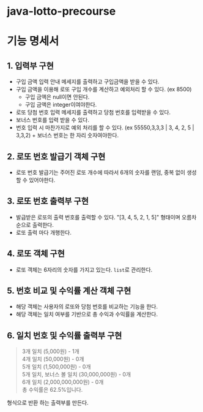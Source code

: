 # java-lotto-precourse

# 기능 명세서

## 1. 입력부 구현

-   구입 금액 입력 안내 메세지를 출력하고 구입금액을 받을 수 있다.
-   구입 금액을 이용해 로또 구입 개수를 계산하고 예외처리 할 수 있다. (ex 8500)
    -   구입 금액은 null이면 안된다.
    -   구입 금액은 integer이여야한다.
-   로또 당첨 번호 입력 메세지를 출력하고 당첨 번호를 입력받을 수 있다.
-   보너스 번호를 입력 받을 수 있다.
-   번호 입력 시 마찬가지로 예외 처리를 할 수 있다. (ex 55550,3,3,3 | 3, 4, 2, 5 | 3,3,2) + 보너스 번호는 한 자리 숫자여야한다.

## 2. 로또 번호 발급기 객체 구현

-   로또 번호 발급기는 주어진 로또 개수에 따라서 6개의 숫자를 랜덤, 중복 없이 생성할 수 있어야한다.

## 3. 로또 번호 출력부 구현

-   발급받은 로또의 출력 번호를 출력할 수 있다. "[3, 4, 5, 2, 1, 5]" 형태이며 오름차순으로 출력한다.
-   로또 출력 마다 개행한다.

## 4. 로또 객체 구현

-   로또 객체는 6자리의 숫자를 가지고 있는다. `list`로 관리한다.

## 5. 번호 비교 및 수익률 계산 객체 구현

-   해당 객체는 사용자의 로또와 당첨 번호를 비교하는 기능을 한다.
-   해당 객체는 일치 여부를 기반으로 총 수익과 수익률을 계산한다.

## 6. 일치 번호 및 수익률 출력부 구현

> 3개 일치 (5,000원) - 1개 <br>
> 4개 일치 (50,000원) - 0개<br>
> 5개 일치 (1,500,000원) - 0개<br>
> 5개 일치, 보너스 볼 일치 (30,000,000원) - 0개<br>
> 6개 일치 (2,000,000,000원) - 0개<br>
> 총 수익률은 62.5%입니다.<br>

형식으로 반환 하는 출력부를 만든다.
